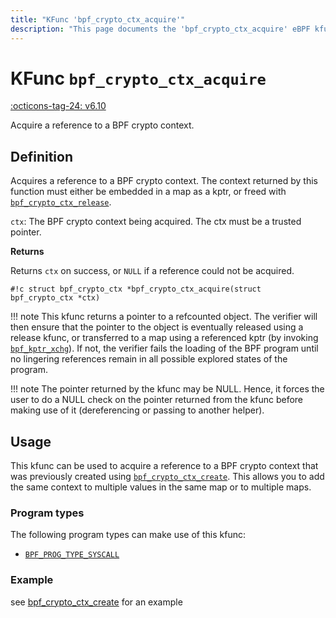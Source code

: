 ```yaml
---
title: "KFunc 'bpf_crypto_ctx_acquire'"
description: "This page documents the 'bpf_crypto_ctx_acquire' eBPF kfunc, including its definition, usage, program types that can use it, and examples."
---
```

# KFunc `bpf_crypto_ctx_acquire`

<!-- [FEATURE_TAG](bpf_crypto_ctx_acquire) -->
[:octicons-tag-24: v6.10](https://github.com/torvalds/linux/commit/3e1c6f35409f9e447bf37f64840f5b65576bfb78)
<!-- [/FEATURE_TAG] -->

Acquire a reference to a BPF crypto context.

## Definition

Acquires a reference to a BPF crypto context. The context returned by this function must either be embedded in a map as a kptr, or freed with [`bpf_crypto_ctx_release`](bpf_crypto_ctx_release.md).

`ctx`: The BPF crypto context being acquired. The ctx must be a trusted pointer.

**Returns**

Returns `ctx` on success, or `NULL` if a reference could not be acquired.

<!-- [KFUNC_DEF] -->
`#!c struct bpf_crypto_ctx *bpf_crypto_ctx_acquire(struct bpf_crypto_ctx *ctx)`

!!! note
	This kfunc returns a pointer to a refcounted object. The verifier will then ensure that the pointer to the object 
	is eventually released using a release kfunc, or transferred to a map using a referenced kptr 
	(by invoking [`bpf_kptr_xchg`](../helper-function/bpf_kptr_xchg.md)). If not, the verifier fails the 
	loading of the BPF program until no lingering references remain in all possible explored states of the program.

!!! note
	The pointer returned by the kfunc may be NULL. Hence, it forces the user to do a NULL check on the pointer returned 
	from the kfunc before making use of it (dereferencing or passing to another helper).
<!-- [/KFUNC_DEF] -->

## Usage

This kfunc can be used to acquire a reference to a BPF crypto context that was previously created using [`bpf_crypto_ctx_create`](bpf_crypto_ctx_create.md). This allows you to add the same context to multiple values in the same map or to multiple maps.

### Program types

The following program types can make use of this kfunc:

<!-- [KFUNC_PROG_REF] -->
- [`BPF_PROG_TYPE_SYSCALL`](../program-type/BPF_PROG_TYPE_SYSCALL.md)
<!-- [/KFUNC_PROG_REF] -->

### Example

see [bpf_crypto_ctx_create](bpf_crypto_ctx_create.md#example) for an example

